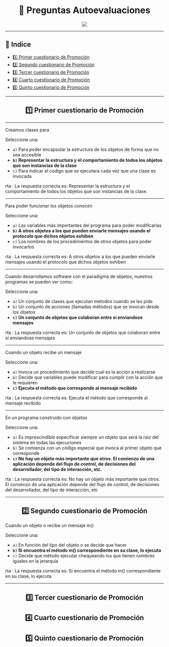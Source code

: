 <h1 align="center"> 📝 Preguntas Autoevaluaciones</h1>

<div align="center">
  <img src="https://media.giphy.com/media/555LNFtAGCaTC0tffa/giphy.gif"/>
 </div>

---

## 📕 Indice
- [1️⃣ Primer cuestionario de Promoción](#1️⃣-primer-cuestionario-de-promoción)
- [2️⃣ Segundo cuestionario de Promoción](#2️⃣-segundo-cuestionario-de-promoción)
- [3️⃣ Tercer cuestionario de Promoción](#3️⃣-tercer-cuestionario-de-promoción)
- [4️⃣ Cuarto cuestionario de Promoción](#4️⃣-cuarto-cuestionario-de-promoción)
- [5️⃣ Quinto cuestionario de Promoción](#5️⃣-quinto-cuestionario-de-promoción)

---

<div align="center">

## 1️⃣ Primer cuestionario de Promoción

</div>

---

Creamos clases para

Seleccione una:

- `a)` Para poder encapsular la estructura de los objetos de forma que no sea accesible
- **`b)` Representar la estructura y el comportamiento de todos los objetos que son instancias de la clase**
- `c)` Para indicar el codigo que se ejecutara cada vez que una clase es invocada

rta : La respuesta correcta es: Representar la estructura y el comportamiento de todos los objetos que son instancias de la clase.

---

Para poder funcionar los objetos conocen

Seleccione una:

- `a)` Las variables más importantes del programa para poder modificarlas
- **`b)` A otros objetos a los que pueden enviarle mensajes usando el protocolo que dichos objetos exhiben**
- `c)` Los nombres de los procedimientos de otros objetos para poder invocarlos

rta : La respuesta correcta es: A otros objetos a los que pueden enviarle mensajes usando el protocolo que dichos objetos exhiben


---

Cuando desarrollamos software con el paradigma de objetos, nuestros programas se pueden ver como:

Seleccione una:

- `a)` Un conjunto de clases que ejecutan metodos cuando se les pide
- `b)` Un conjunto de acciones (llamadas métodos) que se invocan desde los objetos
- **`c)` Un conjunto de objetos que colaboran entre si enviandose mensajes**

rta : La respuesta correcta es: Un conjunto de objetos que colaboran entre si enviandose mensajes

---

Cuando un objeto recibe un mensaje

Seleccione una:

- `a)` Invoca un procedimiento que decide cual es la acción a realizarse
- `b)` Decide que variables puede modificar para cumplir con la acción que le requieren
- **`c)` Ejecuta el método que corresponde al mensaje recibido**

rta : La respuesta correcta es: Ejecuta el método que corresponde al mensaje recibido

---

En un programa construido con objetos

Seleccione una:

- `a)` Es imprescindible especificar siempre un objeto que será la raiz del sistema en todas las ejecuciones
- `b)` Se comienza con un código especial que invoca al primer objeto que corresponde
- **`c)` No hay un objeto más importante que otros. El comienzo de una aplicación depende del flujo de control, de decisiones del desarrollador, del tipo de interacción, etc.**

rta : La respuesta correcta es: No hay un objeto más importante que otros. El comienzo de una aplicación depende del flujo de control, de decisiones del desarrollador, del tipo de interacción, etc

---

<div align="center">

## 2️⃣ Segundo cuestionario de Promoción

</div>

Cuando un objeto o recibe un mensaje m()

Seleccione una:

- `a)` En función del tipo del objeto o se decide que hacer
- **`b)` Si encuentra el método m() correspondiente en su clase, lo ejecuta**
- `c)` Decide que método ejecutar chequeando los que tienen nombres iguales en la jerarquía

rta : La respuesta correcta es: Si encuentra el método m() correspondiente en su clase, lo ejecuta

---

<div align="center">

## 3️⃣ Tercer cuestionario de Promoción

</div>

<div align="center">

## 4️⃣ Cuarto cuestionario de Promoción

</div>

<div align="center">

## 5️⃣ Quinto cuestionario de Promoción

</div>